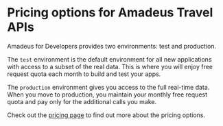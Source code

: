 # Pricing options for Amadeus Travel APIs

Amadeus for Developers provides two environments: test and production. 

The `test` environment is the default environment for all new applications with access to a subset of the real data. This is where you will enjoy free request quota each month to build and test your apps.

The `production` environment gives you access to the full real-time data. When you move to production, you maintain your monthly free request quota and pay only for the additional calls you make.

Check out the [pricing page](https://developers.amadeus.com/pricing) to find out more about the pricing options.
